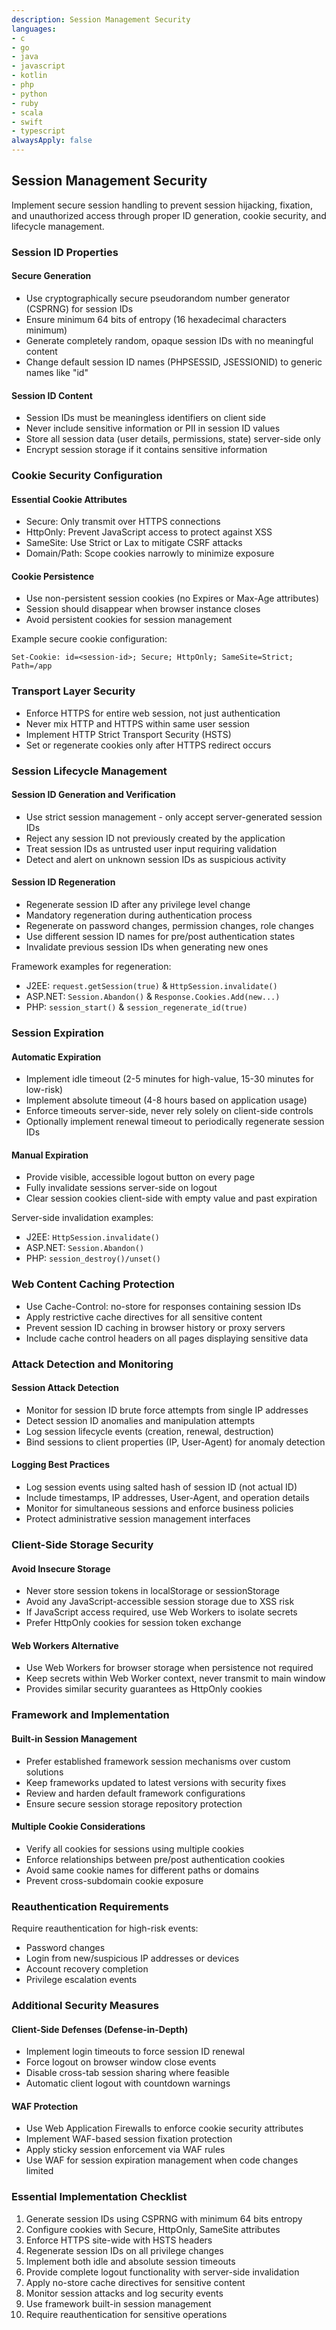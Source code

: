 ```yaml
---
description: Session Management Security
languages:
- c
- go
- java
- javascript
- kotlin
- php
- python
- ruby
- scala
- swift
- typescript
alwaysApply: false
---
```


## Session Management Security

Implement secure session handling to prevent session hijacking, fixation, and unauthorized access through proper ID generation, cookie security, and lifecycle management.

### Session ID Properties

#### Secure Generation
- Use cryptographically secure pseudorandom number generator (CSPRNG) for session IDs
- Ensure minimum 64 bits of entropy (16 hexadecimal characters minimum)
- Generate completely random, opaque session IDs with no meaningful content
- Change default session ID names (PHPSESSID, JSESSIONID) to generic names like "id"

#### Session ID Content
- Session IDs must be meaningless identifiers on client side
- Never include sensitive information or PII in session ID values
- Store all session data (user details, permissions, state) server-side only
- Encrypt session storage if it contains sensitive information

### Cookie Security Configuration

#### Essential Cookie Attributes
- Secure: Only transmit over HTTPS connections
- HttpOnly: Prevent JavaScript access to protect against XSS
- SameSite: Use Strict or Lax to mitigate CSRF attacks
- Domain/Path: Scope cookies narrowly to minimize exposure

#### Cookie Persistence
- Use non-persistent session cookies (no Expires or Max-Age attributes)
- Session should disappear when browser instance closes
- Avoid persistent cookies for session management

Example secure cookie configuration:
```
Set-Cookie: id=<session-id>; Secure; HttpOnly; SameSite=Strict; Path=/app
```

### Transport Layer Security

- Enforce HTTPS for entire web session, not just authentication
- Never mix HTTP and HTTPS within same user session
- Implement HTTP Strict Transport Security (HSTS)
- Set or regenerate cookies only after HTTPS redirect occurs

### Session Lifecycle Management

#### Session ID Generation and Verification
- Use strict session management - only accept server-generated session IDs
- Reject any session ID not previously created by the application
- Treat session IDs as untrusted user input requiring validation
- Detect and alert on unknown session IDs as suspicious activity

#### Session ID Regeneration
- Regenerate session ID after any privilege level change
- Mandatory regeneration during authentication process
- Regenerate on password changes, permission changes, role changes
- Use different session ID names for pre/post authentication states
- Invalidate previous session IDs when generating new ones

Framework examples for regeneration:
- J2EE: `request.getSession(true)` & `HttpSession.invalidate()`
- ASP.NET: `Session.Abandon()` & `Response.Cookies.Add(new...)`
- PHP: `session_start()` & `session_regenerate_id(true)`

### Session Expiration

#### Automatic Expiration
- Implement idle timeout (2-5 minutes for high-value, 15-30 minutes for low-risk)
- Implement absolute timeout (4-8 hours based on application usage)
- Enforce timeouts server-side, never rely solely on client-side controls
- Optionally implement renewal timeout to periodically regenerate session IDs

#### Manual Expiration
- Provide visible, accessible logout button on every page
- Fully invalidate sessions server-side on logout
- Clear session cookies client-side with empty value and past expiration

Server-side invalidation examples:
- J2EE: `HttpSession.invalidate()`
- ASP.NET: `Session.Abandon()`
- PHP: `session_destroy()/unset()`

### Web Content Caching Protection

- Use Cache-Control: no-store for responses containing session IDs
- Apply restrictive cache directives for all sensitive content
- Prevent session ID caching in browser history or proxy servers
- Include cache control headers on all pages displaying sensitive data

### Attack Detection and Monitoring

#### Session Attack Detection
- Monitor for session ID brute force attempts from single IP addresses
- Detect session ID anomalies and manipulation attempts
- Log session lifecycle events (creation, renewal, destruction)
- Bind sessions to client properties (IP, User-Agent) for anomaly detection

#### Logging Best Practices
- Log session events using salted hash of session ID (not actual ID)
- Include timestamps, IP addresses, User-Agent, and operation details
- Monitor for simultaneous sessions and enforce business policies
- Protect administrative session management interfaces

### Client-Side Storage Security

#### Avoid Insecure Storage
- Never store session tokens in localStorage or sessionStorage
- Avoid any JavaScript-accessible session storage due to XSS risk
- If JavaScript access required, use Web Workers to isolate secrets
- Prefer HttpOnly cookies for session token exchange

#### Web Workers Alternative
- Use Web Workers for browser storage when persistence not required
- Keep secrets within Web Worker context, never transmit to main window
- Provides similar security guarantees as HttpOnly cookies

### Framework and Implementation

#### Built-in Session Management
- Prefer established framework session mechanisms over custom solutions
- Keep frameworks updated to latest versions with security fixes
- Review and harden default framework configurations
- Ensure secure session storage repository protection

#### Multiple Cookie Considerations
- Verify all cookies for sessions using multiple cookies
- Enforce relationships between pre/post authentication cookies
- Avoid same cookie names for different paths or domains
- Prevent cross-subdomain cookie exposure

### Reauthentication Requirements

Require reauthentication for high-risk events:
- Password changes
- Login from new/suspicious IP addresses or devices
- Account recovery completion
- Privilege escalation events

### Additional Security Measures

#### Client-Side Defenses (Defense-in-Depth)
- Implement login timeouts to force session ID renewal
- Force logout on browser window close events
- Disable cross-tab session sharing where feasible
- Automatic client logout with countdown warnings

#### WAF Protection
- Use Web Application Firewalls to enforce cookie security attributes
- Implement WAF-based session fixation protection
- Apply sticky session enforcement via WAF rules
- Use WAF for session expiration management when code changes limited

### Essential Implementation Checklist

1. Generate session IDs using CSPRNG with minimum 64 bits entropy
2. Configure cookies with Secure, HttpOnly, SameSite attributes
3. Enforce HTTPS site-wide with HSTS headers
4. Regenerate session IDs on all privilege changes
5. Implement both idle and absolute session timeouts
6. Provide complete logout functionality with server-side invalidation
7. Apply no-store cache directives for sensitive content
8. Monitor session attacks and log security events
9. Use framework built-in session management
10. Require reauthentication for sensitive operations